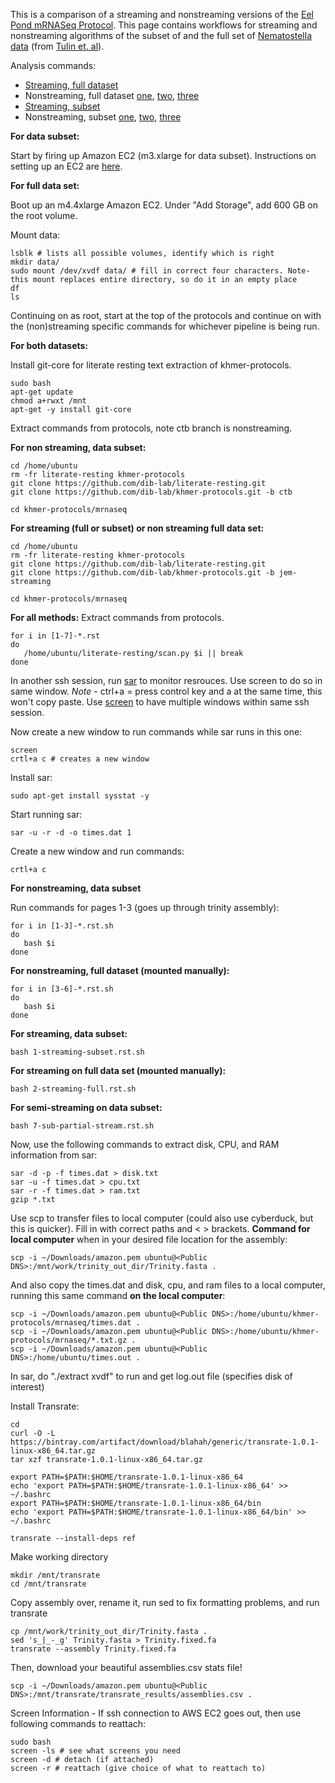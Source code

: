 This is a comparison of a streaming and nonstreaming versions of the [Eel Pond mRNASeq Protocol](https://khmer-protocols.readthedocs.org/en/ctb/mrnaseq/). This page contains workflows for streaming and nonstreaming algorithms of the subset of and the full set of [Nematostella data](https://darchive.mblwhoilibrary.org/handle/1912/5613) (from [Tulin et. al](http://evodevojournal.biomedcentral.com/articles/10.1186/2041-9139-4-16)).

Analysis commands:
* [Streaming, full dataset](https://github.com/dib-lab/khmer-protocols/blob/jem-streaming/mrnaseq/2-streaming-full.rst)
* Nonstreaming, full dataset [one](https://github.com/dib-lab/khmer-protocols/blob/jem-streaming/mrnaseq/3-ctb1-quality.rst), [two](https://github.com/dib-lab/khmer-protocols/blob/jem-streaming/mrnaseq/5-ctb2-diginorm.rst), [three](https://github.com/dib-lab/khmer-protocols/blob/jem-streaming/mrnaseq/6-ctb3-big-assembly.rst)
* [Streaming, subset](https://github.com/dib-lab/khmer-protocols/blob/jem-streaming/mrnaseq/1-streaming-subset.rst)
* Nonstreaming, subset [one](https://github.com/dib-lab/khmer-protocols/blob/ctb/mrnaseq/1-quality.rst), [two](https://github.com/dib-lab/khmer-protocols/blob/ctb/mrnaseq/2-diginorm.rst), [three](https://github.com/dib-lab/khmer-protocols/blob/ctb/mrnaseq/3-big-assembly.rst)

**For data subset:**

Start by firing up Amazon EC2 (m3.xlarge for data subset). Instructions on setting up an EC2 are [here](http://angus.readthedocs.org/en/2015/amazon/index.html).

**For full data set:**

Boot up an m4.4xlarge Amazon EC2. Under "Add Storage", add 600 GB on the root volume.

Mount data:
```text
lsblk # lists all possible volumes, identify which is right
mkdir data/ 
sudo mount /dev/xvdf data/ # fill in correct four characters. Note- this mount replaces entire directory, so do it in an empty place
df
ls
```
Continuing on as root, start at the top of the protocols and continue on with the (non)streaming specific commands for whichever pipeline is being run.

**For both datasets:**

Install git-core for literate resting text extraction
of khmer-protocols. 

```text
sudo bash
apt-get update
chmod a+rwxt /mnt
apt-get -y install git-core
```

Extract commands from protocols, note ctb branch is nonstreaming.

**For non streaming, data subset:**
```text
cd /home/ubuntu
rm -fr literate-resting khmer-protocols
git clone https://github.com/dib-lab/literate-resting.git
git clone https://github.com/dib-lab/khmer-protocols.git -b ctb

cd khmer-protocols/mrnaseq  
```

**For streaming (full or subset) or non streaming full data set:**
```text
cd /home/ubuntu
rm -fr literate-resting khmer-protocols
git clone https://github.com/dib-lab/literate-resting.git
git clone https://github.com/dib-lab/khmer-protocols.git -b jem-streaming

cd khmer-protocols/mrnaseq  
```
**For all methods:** Extract commands from protocols. 

```text
for i in [1-7]-*.rst
do
   /home/ubuntu/literate-resting/scan.py $i || break
done  
```

In another ssh session, run [sar](https://github.com/ctb/sartre) to monitor resrouces. Use screen to do so in same window. 
*Note* - ctrl+a = press control key and a at the same time, this won't copy paste.
Use [screen](http://www.pixelbeat.org/lkdb/screen.html) to have multiple windows within same ssh session.

Now create a new window to run commands while sar runs in this one:
```text
screen
crtl+a c # creates a new window
```

Install sar:

```text
sudo apt-get install sysstat -y  
```

Start running sar:

```text
sar -u -r -d -o times.dat 1  
```
Create a new window and run commands:

```text
crtl+a c
```

**For nonstreaming, data subset**

Run commands for pages 1-3 (goes up through trinity assembly):

```text
for i in [1-3]-*.rst.sh
do
   bash $i
done  
```

**For nonstreaming, full dataset (mounted manually):**

```text
for i in [3-6]-*.rst.sh
do
   bash $i
done  
```

**For streaming, data subset:**

```text
bash 1-streaming-subset.rst.sh  
```

**For streaming on full data set (mounted manually):**

```text
bash 2-streaming-full.rst.sh
```

**For semi-streaming on data subset:**

```text
bash 7-sub-partial-stream.rst.sh
```

Now, use the following commands to extract disk, CPU, and RAM information from sar:

```text
sar -d -p -f times.dat > disk.txt
sar -u -f times.dat > cpu.txt
sar -r -f times.dat > ram.txt
gzip *.txt
```

Use scp to transfer files to local computer (could also use cyberduck, but this is quicker). Fill in with correct paths and < > brackets. **Command for local computer** when in your desired file location for the assembly:

```text
scp -i ~/Downloads/amazon.pem ubuntu@<Public DNS>:/mnt/work/trinity_out_dir/Trinity.fasta .  
```

And also copy the times.dat and disk, cpu, and ram files to a local computer, running this same command **on the local computer**:

```text
scp -i ~/Downloads/amazon.pem ubuntu@<Public DNS>:/home/ubuntu/khmer-protocols/mrnaseq/times.dat .
scp -i ~/Downloads/amazon.pem ubuntu@<Public DNS>:/home/ubuntu/khmer-protocols/mrnaseq/*.txt.gz .  
scp -i ~/Downloads/amazon.pem ubuntu@<Public DNS>:/home/ubuntu/times.out .
```
In sar, do "./extract xvdf" to run and get log.out file (specifies disk of interest)

Install Transrate:
```text
cd
curl -O -L https://bintray.com/artifact/download/blahah/generic/transrate-1.0.1-linux-x86_64.tar.gz
tar xzf transrate-1.0.1-linux-x86_64.tar.gz

export PATH=$PATH:$HOME/transrate-1.0.1-linux-x86_64
echo 'export PATH=$PATH:$HOME/transrate-1.0.1-linux-x86_64' >> ~/.bashrc
export PATH=$PATH:$HOME/transrate-1.0.1-linux-x86_64/bin
echo 'export PATH=$PATH:$HOME/transrate-1.0.1-linux-x86_64/bin' >> ~/.bashrc

transrate --install-deps ref
```

Make working directory
```text
mkdir /mnt/transrate
cd /mnt/transrate
```

Copy assembly over, rename it, run sed to fix formatting problems, and run transrate
```text
cp /mnt/work/trinity_out_dir/Trinity.fasta .
sed 's_|_-_g' Trinity.fasta > Trinity.fixed.fa
transrate --assembly Trinity.fixed.fa
```
Then, download your beautiful assemblies.csv stats file!
```text
scp -i ~/Downloads/amazon.pem ubuntu@<Public DNS>:/mnt/transrate/transrate_results/assemblies.csv .
```

Screen Information - If ssh connection to AWS EC2 goes out, then use following commands to reattach:

```text
sudo bash
screen -ls # see what screens you need
screen -d # detach (if attached)
screen -r # reattach (give choice of what to reattach to)
```
